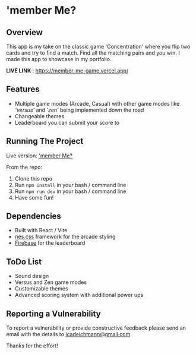 # 'member Me?

## Overview

This app is my take on the classic game 'Concentration' where you flip two cards and try to find a match. Find all the matching pairs and you win. I made this app to showcase in my portfolio.

**LIVE LINK** : https://member-me-game.vercel.app/

## Features

- Multiple game modes (Arcade, Casual) with other game modes like _'versus'_ and _'zen'_ being implemented down the road
- Changeable themes
- Leaderboard you can submit your score to

## Running The Project

Live version:
['member Me?](https://vercel.com/jcad57s-projects/member-me-game)

From the repo:

1. Clone this repo
2. Run `npm install` in your bash / command line
3. Run `npm run dev` in your bash / command line
4. Have some fun!

## Dependencies

- Built with React / Vite
- [nes.css](https://nostalgic-css.github.io/NES.css/) framework for the arcade styling
- [Firebase](https://firebase.google.com/) for the leaderboard

## ToDo List

- Sound design
- Versus and Zen game modes
- Customizable themes
- Advanced scoring system with additional power ups

## Reporting a Vulnerability

To report a vulnerability or provide constructive feedback please send an email with the details to jcadeichmann@gmail.com.

Thanks for the effort!
